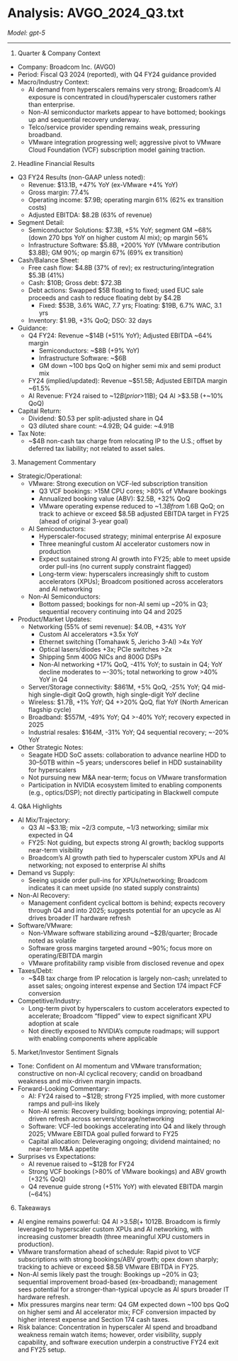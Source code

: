 # Analysis: AVGO_2024_Q3.txt

*Model: gpt-5*

---

1) Quarter & Company Context
- Company: Broadcom Inc. (AVGO)
- Period: Fiscal Q3 2024 (reported), with Q4 FY24 guidance provided
- Macro/Industry Context:
  - AI demand from hyperscalers remains very strong; Broadcom’s AI exposure is concentrated in cloud/hyperscaler customers rather than enterprise.
  - Non-AI semiconductor markets appear to have bottomed; bookings up and sequential recovery underway.
  - Telco/service provider spending remains weak, pressuring broadband.
  - VMware integration progressing well; aggressive pivot to VMware Cloud Foundation (VCF) subscription model gaining traction.

2) Headline Financial Results
- Q3 FY24 Results (non-GAAP unless noted):
  - Revenue: $13.1B, +47% YoY (ex-VMware +4% YoY)
  - Gross margin: 77.4%
  - Operating income: $7.9B; operating margin 61% (62% ex transition costs)
  - Adjusted EBITDA: $8.2B (63% of revenue)
- Segment Detail:
  - Semiconductor Solutions: $7.3B, +5% YoY; segment GM ~68% (down 270 bps YoY on higher custom AI mix); op margin 56%
  - Infrastructure Software: $5.8B, +200% YoY (VMware contribution $3.8B); GM 90%; op margin 67% (69% ex transition)
- Cash/Balance Sheet:
  - Free cash flow: $4.8B (37% of rev); ex restructuring/integration $5.3B (41%)
  - Cash: $10B; Gross debt: $72.3B
  - Debt actions: Swapped $5B floating to fixed; used EUC sale proceeds and cash to reduce floating debt by $4.2B
    - Fixed: $53B, 3.6% WAC, 7.7 yrs; Floating: $19B, 6.7% WAC, 3.1 yrs
  - Inventory: $1.9B, +3% QoQ; DSO: 32 days
- Guidance:
  - Q4 FY24: Revenue ~$14B (+51% YoY); Adjusted EBITDA ~64% margin
    - Semiconductors: ~$8B (+9% YoY)
    - Infrastructure Software: ~$6B
    - GM down ~100 bps QoQ on higher semi mix and semi product mix
  - FY24 (implied/updated): Revenue ~$51.5B; Adjusted EBITDA margin ~61.5%
  - AI Revenue: FY24 raised to ~$12B (prior >$11B); Q4 AI >$3.5B (+~10% QoQ)
- Capital Return:
  - Dividend: $0.53 per split-adjusted share in Q4
  - Q3 diluted share count: ~4.92B; Q4 guide: ~4.91B
- Tax Note:
  - ~$4B non-cash tax charge from relocating IP to the U.S.; offset by deferred tax liability; not related to asset sales.

3) Management Commentary
- Strategic/Operational:
  - VMware: Strong execution on VCF-led subscription transition
    - Q3 VCF bookings: >15M CPU cores; >80% of VMware bookings
    - Annualized booking value (ABV): $2.5B, +32% QoQ
    - VMware operating expense reduced to ~$1.3B from ~$1.6B QoQ; on track to achieve or exceed $8.5B adjusted EBITDA target in FY25 (ahead of original 3-year goal)
  - AI Semiconductors:
    - Hyperscaler-focused strategy; minimal enterprise AI exposure
    - Three meaningful custom AI accelerator customers now in production
    - Expect sustained strong AI growth into FY25; able to meet upside order pull-ins (no current supply constraint flagged)
    - Long-term view: hyperscalers increasingly shift to custom accelerators (XPUs); Broadcom positioned across accelerators and AI networking
  - Non-AI Semiconductors:
    - Bottom passed; bookings for non-AI semi up ~20% in Q3; sequential recovery continuing into Q4 and 2025
- Product/Market Updates:
  - Networking (55% of semi revenue): $4.0B, +43% YoY
    - Custom AI accelerators +3.5x YoY
    - Ethernet switching (Tomahawk 5, Jericho 3-AI) >4x YoY
    - Optical lasers/diodes +3x; PCIe switches >2x
    - Shipping 5nm 400G NICs and 800G DSPs
    - Non-AI networking +17% QoQ, -41% YoY; to sustain in Q4; YoY decline moderates to ~-30%; total networking to grow >40% YoY in Q4
  - Server/Storage connectivity: $861M, +5% QoQ, -25% YoY; Q4 mid-high single-digit QoQ growth, high single-digit YoY decline
  - Wireless: $1.7B, +1% YoY; Q4 +>20% QoQ, flat YoY (North American flagship cycle)
  - Broadband: $557M, -49% YoY; Q4 >-40% YoY; recovery expected in 2025
  - Industrial resales: $164M, -31% YoY; Q4 sequential recovery; ~-20% YoY
- Other Strategic Notes:
  - Seagate HDD SoC assets: collaboration to advance nearline HDD to 30–50TB within ~5 years; underscores belief in HDD sustainability for hyperscalers
  - Not pursuing new M&A near-term; focus on VMware transformation
  - Participation in NVIDIA ecosystem limited to enabling components (e.g., optics/DSP); not directly participating in Blackwell compute

4) Q&A Highlights
- AI Mix/Trajectory:
  - Q3 AI ~$3.1B; mix ~2/3 compute, ~1/3 networking; similar mix expected in Q4
  - FY25: Not guiding, but expects strong AI growth; backlog supports near-term visibility
  - Broadcom’s AI growth path tied to hyperscaler custom XPUs and AI networking; not exposed to enterprise AI shifts
- Demand vs Supply:
  - Seeing upside order pull-ins for XPUs/networking; Broadcom indicates it can meet upside (no stated supply constraints)
- Non-AI Recovery:
  - Management confident cyclical bottom is behind; expects recovery through Q4 and into 2025; suggests potential for an upcycle as AI drives broader IT hardware refresh
- Software/VMware:
  - Non-VMware software stabilizing around ~$2B/quarter; Brocade noted as volatile
  - Software gross margins targeted around ~90%; focus more on operating/EBITDA margin
  - VMware profitability ramp visible from disclosed revenue and opex
- Taxes/Debt:
  - ~$4B tax charge from IP relocation is largely non-cash; unrelated to asset sales; ongoing interest expense and Section 174 impact FCF conversion
- Competitive/Industry:
  - Long-term pivot by hyperscalers to custom accelerators expected to accelerate; Broadcom “flipped” view to expect significant XPU adoption at scale
  - Not directly exposed to NVIDIA’s compute roadmaps; will support with enabling components where applicable

5) Market/Investor Sentiment Signals
- Tone: Confident on AI momentum and VMware transformation; constructive on non-AI cyclical recovery; candid on broadband weakness and mix-driven margin impacts.
- Forward-Looking Commentary:
  - AI: FY24 raised to ~$12B; strong FY25 implied, with more customer ramps and pull-ins likely
  - Non-AI semis: Recovery building; bookings improving; potential AI-driven refresh across servers/storage/networking
  - Software: VCF-led bookings accelerating into Q4 and likely through 2025; VMware EBITDA goal pulled forward to FY25
  - Capital allocation: Deleveraging ongoing; dividend maintained; no near-term M&A appetite
- Surprises vs Expectations:
  - AI revenue raised to ~$12B for FY24
  - Strong VCF bookings (>80% of VMware bookings) and ABV growth (+32% QoQ)
  - Q4 revenue guide strong (+51% YoY) with elevated EBITDA margin (~64%)

6) Takeaways
- AI engine remains powerful: Q4 AI >$3.5B (+~10% QoQ); FY24 AI guide raised to ~$12B. Broadcom is firmly leveraged to hyperscaler custom XPUs and AI networking, with increasing customer breadth (three meaningful XPU customers in production).
- VMware transformation ahead of schedule: Rapid pivot to VCF subscriptions with strong bookings/ABV growth; opex down sharply; tracking to achieve or exceed $8.5B VMware EBITDA in FY25.
- Non-AI semis likely past the trough: Bookings up ~20% in Q3; sequential improvement broad-based (ex-broadband); management sees potential for a stronger-than-typical upcycle as AI spurs broader IT hardware refresh.
- Mix pressures margins near term: Q4 GM expected down ~100 bps QoQ on higher semi and AI accelerator mix; FCF conversion impacted by higher interest expense and Section 174 cash taxes.
- Risk balance: Concentration in hyperscaler AI spend and broadband weakness remain watch items; however, order visibility, supply capability, and software execution underpin a constructive FY24 exit and FY25 setup.